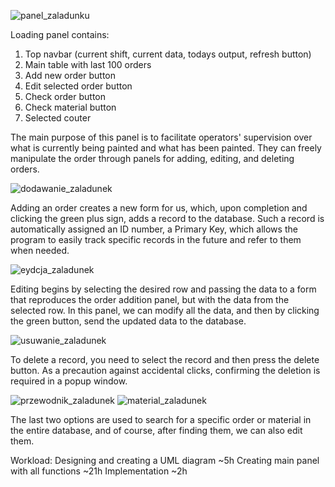 ![panel_zaladunku](https://github.com/SymbiotyK/Paint-Order-Fulfillment/assets/161228121/278f0a17-0e19-491f-b680-dd00fed0d69f)

Loading panel contains:
1. Top navbar (current shift, current data, todays output, refresh button)
2. Main table with last 100 orders
3. Add new order button
4. Edit selected order button
5. Check order button
6. Check material button
7. Selected couter

The main purpose of this panel is to facilitate operators' supervision over what is currently being painted and what has been painted. They can freely manipulate the order through panels for adding, editing, and deleting orders.

![dodawanie_zaladunek](https://github.com/SymbiotyK/Paint-Order-Fulfillment/assets/161228121/d969ec53-1e12-4045-9358-649b65aa27b3)

Adding an order creates a new form for us, which, upon completion and clicking the green plus sign, adds a record to the database. Such a record is automatically assigned an ID number, a Primary Key, which allows the program to easily track specific records in the future and refer to them when needed.

![eydcja_zaladunek](https://github.com/SymbiotyK/Paint-Order-Fulfillment/assets/161228121/6be36a90-5890-4950-aca0-95a1e0407032)

Editing begins by selecting the desired row and passing the data to a form that reproduces the order addition panel, but with the data from the selected row. In this panel, we can modify all the data, and then by clicking the green button, send the updated data to the database.

![usuwanie_zaladunek](https://github.com/SymbiotyK/Paint-Order-Fulfillment/assets/161228121/b6d8bd89-e9c6-48cb-97a7-d17ebe80ade6)

To delete a record, you need to select the record and then press the delete button. As a precaution against accidental clicks, confirming the deletion is required in a popup window.

![przewodnik_zaladunek](https://github.com/SymbiotyK/Paint-Order-Fulfillment/assets/161228121/082f87f8-fd17-42f0-80dc-4cb81d962fca)
![material_zaladunek](https://github.com/SymbiotyK/Paint-Order-Fulfillment/assets/161228121/2bb91cbb-d2b3-4887-9362-486e0bae6779)

The last two options are used to search for a specific order or material in the entire database, and of course, after finding them, we can also edit them.

Workload:
Designing and creating a UML diagram ~5h
Creating main panel with all functions ~21h
Implementation ~2h
